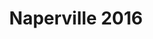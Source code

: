 ---
title: Naperville 2016
showTitle: true
image: /img/photos/smolflower.jpg
materials:
description: Some description of the drawing
---